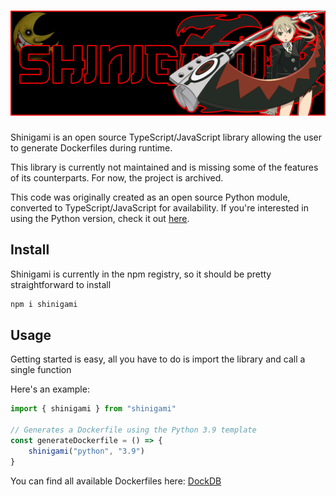 <h1 align="center">
    <img src="https://raw.githubusercontent.com/azazelm3dj3d/shinigami/main/assets/shinigami_logo.png" />
</h1>

Shinigami is an open source TypeScript/JavaScript library allowing the user to generate Dockerfiles during runtime.

This library is currently not maintained and is missing some of the features of its counterparts. For now, the project is archived.

This code was originally created as an open source Python module, converted to TypeScript/JavaScript for availability. If you're interested in using the Python version, check it out [here](https://github.com/azazelm3dj3d/shinigami).

## Install

Shinigami is currently in the npm registry, so it should be pretty straightforward to install

```bash
npm i shinigami
```

## Usage

Getting started is easy, all you have to do is import the library and call a single function

Here's an example:
```typescript
import { shinigami } from "shinigami"

// Generates a Dockerfile using the Python 3.9 template
const generateDockerfile = () => {
    shinigami("python", "3.9")
}
```

You can find all available Dockerfiles here: [DockDB](https://github.com/azazelm3dj3d/DockDB)
